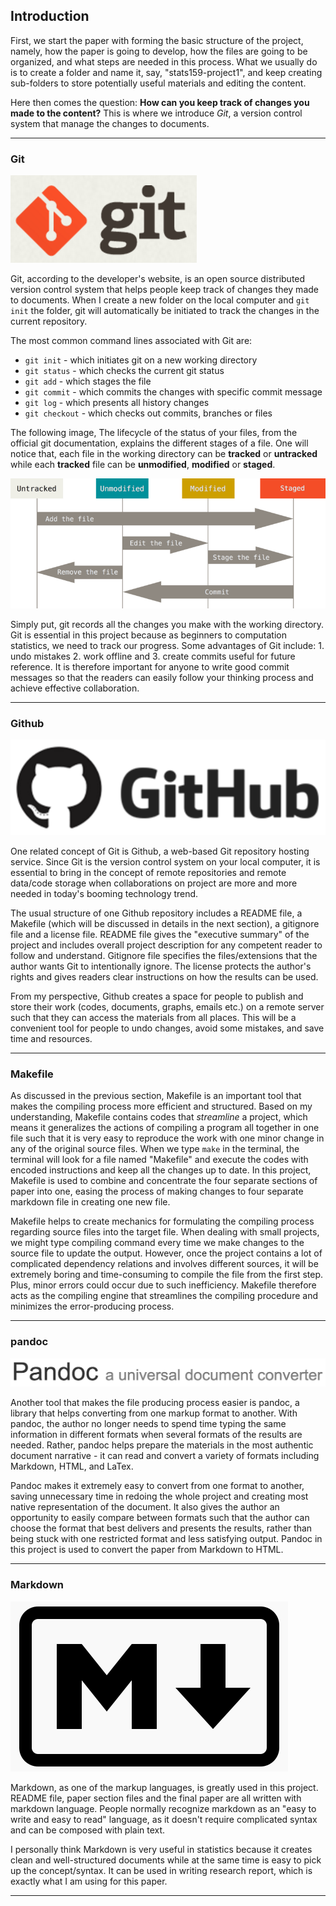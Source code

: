 
## Introduction

First, we start the paper with forming the basic structure of the project, namely, how the paper is going to develop, how the files are going to be organized, and what steps are needed in this process. What we usually do is to create a folder and name it, say, "stats159-project1", and keep creating sub-folders to store potentially useful materials and editing the content.

Here then comes the question: **How can you keep track of changes you made to the content?** This is where we introduce _Git_, a version control system that manage the changes to documents. 

---

### Git

![alt tag](../../images/git-logo.png)

Git, according to the developer's website, is an open source distributed version control system that helps people keep track of changes they made to documents. When I create a new folder on the local computer and `git init` the folder, git will automatically be initiated to track the changes in the current repository. 

The most common command lines associated with Git are:
* `git init` - which initiates git on a new working directory
* `git status` - which checks the current git status
* `git add` - which stages the file
* `git commit` - which commits the changes with specific commit message
* `git log` - which presents all history changes 
* `git checkout` - which checks out commits, branches or files

The following image, The lifecycle of the status of your files, from the official git documentation, explains the different stages of a file. One will notice that, each file in the working directory can be **tracked** or **untracked** while each **tracked** file can be **unmodified**, **modified** or **staged**. 


![alt tag](../../images/git-procedure.png)

Simply put, git records all the changes you make with the working directory. Git is essential in this project because as beginners to computation statistics, we need to track our progress. Some advantages of Git include: 1. undo mistakes 2. work offline and 3. create commits useful for future reference. It is therefore important for anyone to write good commit messages so that the readers can easily follow your thinking process and achieve effective collaboration.

---

### Github

![alt tag](../../images/github-logo.png)

One related concept of Git is Github, a web-based Git repository hosting service. Since Git is the version control system on your local computer, it is essential to bring in the concept of remote repositories and remote data/code storage when collaborations on project are more and more needed in today's booming technology trend.

The usual structure of one Github repository includes a README file, a Makefile (which will be discussed in details in the next section), a gitignore file and a license file. README file gives the "executive summary" of the project and includes overall project description for any competent reader to follow and understand. Gitignore file specifies the files/extensions that the author wants Git to intentionally ignore. The license protects the author's rights and gives readers clear instructions on how the results can be used.

From my perspective, Github creates a space for people to publish and store their work (codes, documents, graphs, emails etc.) on a remote server such that they can access the materials from all places. This will be a convenient tool for people to undo changes, avoid some mistakes, and save time and resources.


---

### Makefile

As discussed in the previous section, Makefile is an important tool that makes the compiling process more efficient and structured. Based on my understanding, Makefile contains codes that _streamline_ a project, which means it generalizes the actions of compiling a program all together in one file such that it is very easy to reproduce the work with one minor change in any of the original source files. When we type `make` in the terminal, the terminal will look for a file named "Makefile" and execute the codes with encoded instructions and keep all the changes up to date. In this project, Makefile is used to combine and concentrate the four separate sections of paper into one, easing the process of making changes to four separate markdown file in creating one new file. 

Makefile helps to create mechanics for formulating the compiling process regarding source files into the target file. When dealing with small projects, we might type compiling command every time we make changes to the source file to update the output. However, once the project contains a lot of complicated dependency relations and involves different sources, it will be extremely boring and time-consuming to compile the file from the first step. Plus, minor errors could occur due to such inefficiency. Makefile therefore acts as the compiling engine that streamlines the compiling procedure and minimizes the error-producing process.

---

### pandoc

![alt tag](../../images/pandoc-logo.png)

Another tool that makes the file producing process easier is pandoc, a library that helps converting from one markup format to another. With pandoc, the author no longer needs to spend time typing the same information in different formats when several formats of the results are needed. Rather, pandoc helps prepare the materials in the most authentic document narrative - it can read and convert a variety of formats including Markdown, HTML, and LaTex.

Pandoc makes it extremely easy to convert from one format to another, saving unnecessary time in redoing the whole project and creating most native representation of the document. It also gives the author an opportunity to easily compare between formats such that the author can choose the format that best delivers and presents the results, rather than being stuck with one restricted format and less satisfying output. Pandoc in this project is used to convert the paper from Markdown to HTML.


---

### Markdown

![alt tag](../../images/markdown-logo.png)

Markdown, as one of the markup languages, is greatly used in this project. README file, paper section files and the final paper are all written with markdown language. People normally recognize markdown as an "easy to write and easy to read" language, as it doesn't require complicated syntax and can be composed with plain text. 

I personally think Markdown is very useful in statistics because it creates clean and well-structured documents while at the same time is easy to pick up the concept/syntax. It can be used in writing research report, which is exactly what I am using for this paper.

---


